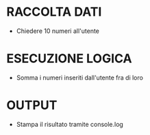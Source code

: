 # RACCOLTA DATI
- Chiedere 10 numeri all'utente

# ESECUZIONE LOGICA
- Somma i numeri inseriti dall'utente fra di loro

# OUTPUT
- Stampa il risultato tramite console.log